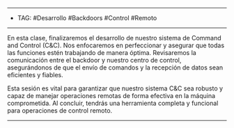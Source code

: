 
------
- TAG: #Desarrollo #Backdoors #Control #Remoto 
------
En esta clase, finalizaremos el desarrollo de nuestro sistema de Command and Control (C&C). Nos enfocaremos en perfeccionar y asegurar que todas las funciones estén trabajando de manera óptima. Revisaremos la comunicación entre el backdoor y nuestro centro de control, asegurándonos de que el envío de comandos y la recepción de datos sean eficientes y fiables.

Esta sesión es vital para garantizar que nuestro sistema C&C sea robusto y capaz de manejar operaciones remotas de forma efectiva en la máquina comprometida. Al concluir, tendrás una herramienta completa y funcional para operaciones de control remoto.

----
